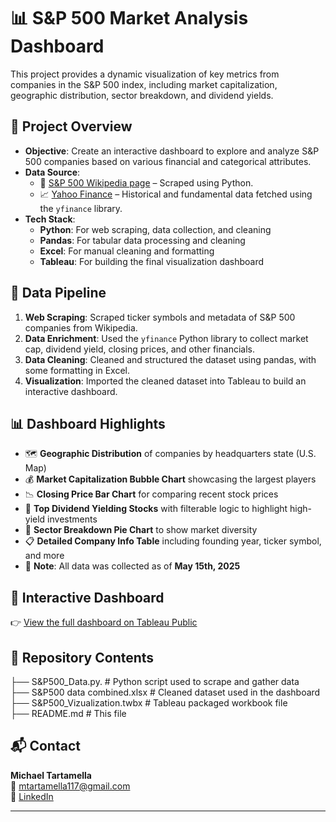 # 📊 S&P 500 Market Analysis Dashboard

This project provides a dynamic visualization of key metrics from companies in the S&P 500 index, including market capitalization, geographic distribution, sector breakdown, and dividend yields.

## 📌 Project Overview

- **Objective**: Create an interactive dashboard to explore and analyze S&P 500 companies based on various financial and categorical attributes.
- **Data Source**: 
  - 📄 [S&P 500 Wikipedia page](https://en.wikipedia.org/wiki/List_of_S%26P_500_companies) – Scraped using Python.
  - 📈 [Yahoo Finance](https://finance.yahoo.com) – Historical and fundamental data fetched using the `yfinance` library.
- **Tech Stack**:
  - **Python**: For web scraping, data collection, and cleaning
  - **Pandas**: For tabular data processing and cleaning
  - **Excel**: For manual cleaning and formatting
  - **Tableau**: For building the final visualization dashboard

## 🧹 Data Pipeline

1. **Web Scraping**: Scraped ticker symbols and metadata of S&P 500 companies from Wikipedia.
2. **Data Enrichment**: Used the `yfinance` Python library to collect market cap, dividend yield, closing prices, and other financials.
3. **Data Cleaning**: Cleaned and structured the dataset using pandas, with some formatting in Excel.
4. **Visualization**: Imported the cleaned dataset into Tableau to build an interactive dashboard.

## 📊 Dashboard Highlights

- 🗺️ **Geographic Distribution** of companies by headquarters state (U.S. Map)
- 💰 **Market Capitalization Bubble Chart** showcasing the largest players
- 📉 **Closing Price Bar Chart** for comparing recent stock prices
- 💸 **Top Dividend Yielding Stocks** with filterable logic to highlight high-yield investments
- 🧩 **Sector Breakdown Pie Chart** to show market diversity
- 📋 **Detailed Company Info Table** including founding year, ticker symbol, and more
- 📅 **Note**: All data was collected as of **May 15th, 2025**

## 🔗 Interactive Dashboard

👉 [View the full dashboard on Tableau Public](https://public.tableau.com/app/profile/michael.tartamella/viz/SP500_Vizualization/SP500InsightsMarketCapLocationandSectorAnalysis?publish=yes)

## 📁 Repository Contents

├── S&P500_Data.py. # Python script used to scrape and gather data\
├── S&P500 data combined.xlsx # Cleaned dataset used in the dashboard\
├── S&P500_Vizualization.twbx # Tableau packaged workbook file\
├── README.md # This file

## 📬 Contact

**Michael Tartamella**  
📧 mtartamella117@gmail.com  
🔗 [LinkedIn](https://www.linkedin.com/in/michael-tartamella/)

---
